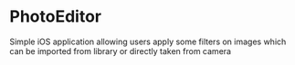PhotoEditor
===========

Simple iOS application allowing users apply some filters on images which can be imported from library or directly taken from camera
